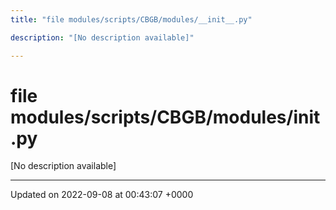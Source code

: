 ```yaml
---
title: "file modules/scripts/CBGB/modules/__init__.py"

description: "[No description available]"

---
```


# file modules/scripts/CBGB/modules/__init__.py

[No description available]






-------------------------------

Updated on 2022-09-08 at 00:43:07 +0000
